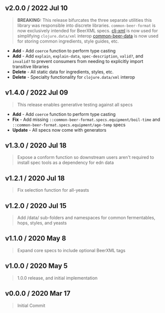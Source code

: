 ## v2.0.0 / 2022 Jul 10

> **BREAKING:** This release bifurcates the three separate utilities this library was responsible into discrete libraries. 
> `common-beer-format` is now exclusively intended for BeerXML specs.
> [clj-xml](https://github.com/Wall-Brew-Co/clj-xml) is now used for simplifying `clojure.data/xml` interop
> [common-beer-data](https://github.com/Wall-Brew-Co/common-beer-data) is now used for storing common ingredients, style guides, etc.

* **Add** - Add `coerce` function to perform type casting
* **Add** - Add `explain`, `explain-data`, `spec-description`, `valid?`, and `invalid?` to prevent consumers from needing to explicitly import transitive libraries
* **Delete** - All static data for ingredients, styles, etc.
* **Delete** - Specialty functionality for `clojure.data/xml` interop

## v1.4.0 / 2022 Jul 09

> This release enables generative testing against all specs

* **Add** - Add `coerce` function to perform type casting
* **Fix** - Add missing `::common-beer-format.specs.equipment/boil-time` and `::common-beer-format.specs.equipment/age-temp` specs
* **Update** - All specs now come with generators

## v1.3.0 / 2020 Jul 18

> Expose a conform function so downstream users aren't required to install spec tools as a dependency for edn data

## v1.2.1 / 2020 Jul 18

> Fix selection function for all-yeasts

## v1.2.0 / 2020 Jul 15

> Add /data/ sub-folders and namespaces for common fermentables, hops, styles, and yeasts

## v1.1.0 / 2020 May 8

> Expand core specs to include optional BeerXML tags

## v1.0.0 / 2020 May 5

> 1.0.0 release, and initial implementation

## v0.0.0 / 2020 Mar 17

> Initial Commit
